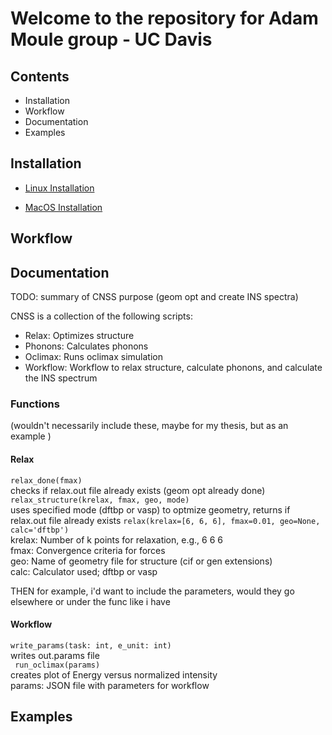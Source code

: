 # Welcome to the repository for Adam Moule group - UC Davis

## Contents

* Installation
* Workflow
* Documentation
* Examples 


## Installation 

* [Linux Installation](https://gitlab.com/lucassamir1/adam-moule/-/blob/MacOSInstall/Install/Install_Linux.md)

* [MacOS Installation](https://gitlab.com/lucassamir1/adam-moule/-/blob/MacOSInstall/Install/Install_MacOS.md)


## Workflow 


## Documentation
TODO:  summary of CNSS purpose (geom opt and create INS spectra)

CNSS is a collection of the following scripts: 
* Relax: Optimizes structure
* Phonons: Calculates phonons
* Oclimax: Runs oclimax simulation
* Workflow: Workflow to relax structure, calculate phonons, and calculate the INS spectrum 

### Functions 
(wouldn't necessarily include these, maybe for my thesis, but as an example )

 #### Relax 
 ```relax_done(fmax)```  
    checks if relax.out file already exists (geom opt already done)
```relax_structure(krelax, fmax, geo, mode)```  
    uses specified mode (dftbp or vasp) to optmize geometry, returns if relax.out file already exists 
```relax(krelax=[6, 6, 6], fmax=0.01, geo=None, calc='dftbp')```  
    krelax: Number of k points for relaxation, e.g., 6 6 6  
    fmax: Convergence criteria for forces  
    geo: Name of geometry file for structure (cif or gen extensions)  
    calc: Calculator used; dftbp or vasp  
  
THEN for example, i'd want to include the parameters, would they go elsewhere or under the func like i have 

        
#### Workflow

```write_params(task: int, e_unit: int)```  
    writes out.params file  
``` run_oclimax(params)```  
    creates plot of Energy versus normalized intensity  
    params: JSON file with parameters for workflow  
        





## Examples
